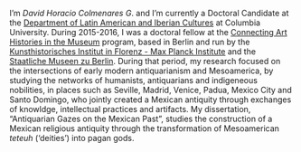 <p>I’m <em>David Horacio Colmenares G</em>. and I’m currently a Doctoral Candidate at the <a href="http://laic.columbia.edu">Department of Latin American and Iberian Cultures</a> at Columbia University. During 2015-2016, I was a doctoral fellow at the <a href="http://www.khi.fi.it/CAHIM">Connecting Art Histories in the Museum</a> program, based in Berlin and run by the <a href="http://www.khi.fi.it/">Kunsthistorisches Institut in Florenz - Max Planck Institute</a> and the <a href="http://www.smb.museum/en/home.html">Staatliche Museen zu Berlin</a>. During that period, my research focused on the intersections of early modern antiquarianism and Mesoamerica, by studying the networks of humanists, antiquarians and indigeneous nobilities, in places such as Seville, Madrid, Venice, Padua, Mexico City and Santo Domingo, who jointly created a Mexican antiquity through exchanges of knowldge, intellectual practices and artifacts. My dissertation, “Antiquarian Gazes on the Mexican Past”, studies the construction of a Mexican religious antiquity through the transformation of Mesoamerican <em>teteuh</em> (‘deities’) into pagan gods.</p>

